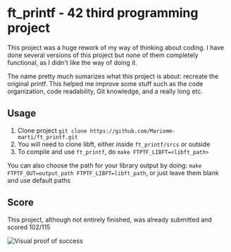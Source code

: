 # ft_printf - 42 third programming project
This project was a huge rework of my way of thinking about coding. I have done
several versions of this project but none of them completely functional, as I didn't like the way of doing it.

The name pretty much sumarizes what this project is about: recreate the original
printf. This helped me improve some stuff such as the code organization, code readability, Git knowledge, and a really long etc.


## Usage
1. Clone project `git clone https://github.com/Mariomm-marti/ft_printf.git`
2. You will need to clone libft, either inside `ft_printf/srcs` or outside
3. To compile and use `ft_printf`, do `make FTPTF_LIBFT=<libft_path>`

You can also choose the path for your library output by doing: `make FTPTF_OUT=output_path FTPTF_LIBFT=libft_path`, or just leave them blank and use default paths

## Score
This project, although not entirely finished, was already submitted and scored 102/115

![Visual proof of success](https://i.imgur.com/qtv6Wja.png)
